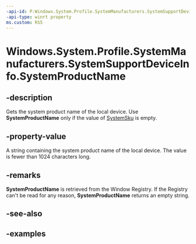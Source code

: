 ```yaml
---
-api-id: P:Windows.System.Profile.SystemManufacturers.SystemSupportDeviceInfo.SystemProductName
-api-type: winrt property
ms.custom: RS5
---
```


<!-- Property syntax.
public string SystemProductName { get; }
-->

# Windows.System.Profile.SystemManufacturers.SystemSupportDeviceInfo.SystemProductName

## -description
Gets the system product name of the local device. Use **SystemProductName** only if the value of [SystemSku](systemsupportdeviceinfo_systemsku.md) is empty.

## -property-value
A string containing the system product name of the local device. The value is fewer than 1024 characters long.

## -remarks
**SystemProductName** is retrieved from the Window Registry. If the Registry can't be read for any reason, **SystemProductName** returns an empty string.

## -see-also

## -examples

